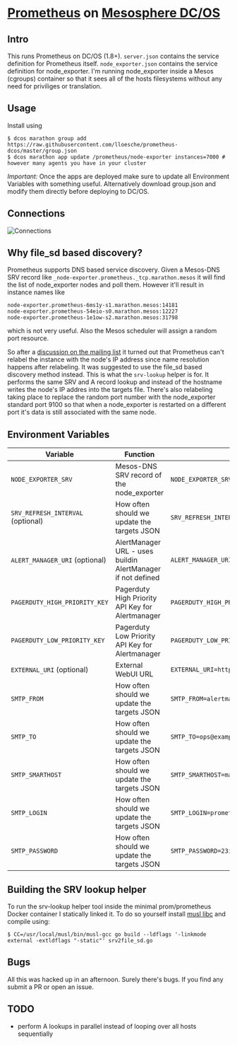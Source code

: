 # [Prometheus](https://prometheus.io/) on [Mesosphere DC/OS](https://dcos.io/)

## Intro
This runs Prometheus on DC/OS (1.8+). `server.json` contains the service definition for Prometheus itself. `node_exporter.json` contains the service definition for node_exporter. I'm running node_exporter inside a Mesos (cgroups) container so that it sees all of the hosts filesystems without any need for priviliges or translation.

## Usage
Install using
```
$ dcos marathon group add https://raw.githubusercontent.com/lloesche/prometheus-dcos/master/group.json
$ dcos marathon app update /prometheus/node-exporter instances=7000 # however many agents you have in your cluster
```

*Important:* Once the apps are deployed make sure to update all Environment Variables with something useful. Alternatively download group.json and modify them directly before deploying to DC/OS.

## Connections
![Connections](https://raw.githubusercontent.com/lloesche/prometheus-dcos/master/misc/prometheus-dcos.png "Connections")

## Why file_sd based discovery?
Prometheus supports DNS based service discovery. Given a Mesos-DNS SRV record like `_node-exporter.prometheus._tcp.marathon.mesos` it will find the list of node_exporter nodes and poll them. However it'll result in instance names like
```
node-exporter.prometheus-6ms1y-s1.marathon.mesos:14181
node-exporter.prometheus-54eio-s0.marathon.mesos:12227
node-exporter.prometheus-1e1ow-s2.marathon.mesos:31798
```
which is not very useful. Also the Mesos scheduler will assign a random port resource.

So after a [discussion on the mailing list](https://groups.google.com/forum/#!topic/prometheus-developers/ydww-vzG0IE) it turned out that Prometheus can't relabel the instance with the node's IP address since name resolution happens after relabeling. It was suggested to use the file_sd based discovery method instead. This is what the `srv-lookup` helper is for. It performs the same SRV and A record lookup and instead of the hostname writes the node's IP addres into the targets file. There's also relabeling taking place to replace the random port number with the node_exporter standard port 9100 so that when a node_exporter is restarted on a different port it's data is still associated with the same node.

## Environment Variables
| Variable | Function | Example |
|----------|----------|-------|
|`NODE_EXPORTER_SRV` | Mesos-DNS SRV record of the node_exporter | `NODE_EXPORTER_SRV=_node-exporter.prometheus._tcp.marathon.mesos`|
|`SRV_REFRESH_INTERVAL` (optional) | How often should we update the targets JSON | `SRV_REFRESH_INTERVAL=60`|
|`ALERT_MANAGER_URI` (optional) | AlertManager URL - uses buildin AlertManager if not defined | `ALERT_MANAGER_URI=http://prometheusalertmanager.marathon.l4lb.thisdcos.directory:9093`|
|`PAGERDUTY_HIGH_PRIORITY_KEY` | Pagerduty High Priority API Key for Alertmanager | `PAGERDUTY_HIGH_PRIORITY_KEY=93dsqkj23gfTD_nFbdwqk` |
|`PAGERDUTY_LOW_PRIORITY_KEY` | Pagerduty Low Priority API Key for Alertmanager | `PAGERDUTY_LOW_PRIORITY_KEY=23d3NI3ff23f23bffojgf` |
|`EXTERNAL_URI` (optional) | External WebUI URL | `EXTERNAL_URI=http://prometheusserver.marathon.l4lb.thisdcos.directory:9090`|
|`SMTP_FROM` | How often should we update the targets JSON | `SMTP_FROM=alertmanager@example.com`|
|`SMTP_TO` | How often should we update the targets JSON | `SMTP_TO=ops@example.com`|
|`SMTP_SMARTHOST` | How often should we update the targets JSON | `SMTP_SMARTHOST=mail.example.com`|
|`SMTP_LOGIN` | How often should we update the targets JSON | `SMTP_LOGIN=prometheus`|
|`SMTP_PASSWORD` | How often should we update the targets JSON | `SMTP_PASSWORD=23iuhf23few`|

## Building the SRV lookup helper
To run the srv-lookup helper tool inside the minimal prom/prometheus Docker container I statically linked it. To do so yourself install [musl libc](http://www.musl-libc.org/) and compile using:
```
$ CC=/usr/local/musl/bin/musl-gcc go build --ldflags '-linkmode external -extldflags "-static"' srv2file_sd.go
```

## Bugs
All this was hacked up in an afternoon. Surely there's bugs. If you find any submit a PR or open an issue.

## TODO
- perform A lookups in parallel instead of looping over all hosts sequentially
